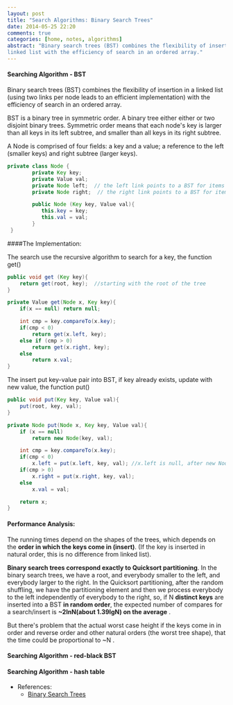 ```yaml
---
layout: post
title: "Search Algorithms: Binary Search Trees"
date: 2014-05-25 22:20
comments: true
categories: [home, notes, algorithms]
abstract: "Binary search trees (BST) combines the flexibility of insertion in a
linked list with the efficiency of search in an ordered array."
---
```


#### Searching Algorithm - BST 
Binary search trees (BST) combines the flexibility of insertion in a
linked list (using two links per node leads to an efficient
implementation) with the efficiency of search in an ordered array.

BST is a binary tree in symmetric order. A binary tree either either
or two disjoint binary trees.  Symmetric order means that each node's
key is larger than all keys in its left subtree, and smaller than all
keys in its right subtree.

A Node is comprised of four fields: a key and a value; a reference to
the left (smaller keys) and right subtree (larger keys).

~~~ java
private class Node {
        private Key key;   
        private Value val;
        private Node left;  // the left link points to a BST for items with smaller keys
        private Node right;  // the right link points to a BST for items with larger keys

        public Node (Key key, Value val){
           this.key = key;
           this.val = val;
        }
 }
~~~
####The Implementation:

The search use the recursive algorithm to search for a key, the function get()

~~~ java
public void get (Key key){
    return get(root, key);  //starting with the root of the tree
}

private Value get(Node x, Key key){
    if(x == null) return null;

    int cmp = key.compareTo(x.key);
    if(cmp < 0)
        return get(x.left, key);
    else if (cmp > 0)
        return get(x.right, key);
    else
        return x.val;
}
~~~

The insert put key-value pair into BST, if key already exists, update
with new value, the function put()

~~~ java
public void put(Key key, Value val){
    put(root, key, val);
}

private Node put(Node x, Key key, Value val){
    if (x == null)
        return new Node(key, val);

    int cmp = key.compareTo(x.key);
    if(cmp < 0)
        x.left = put(x.left, key, val); //x.left is null, after new Node, put this ref to the new node into x.left
    if(cmp > 0)
        x.right = put(x.right, key, val);
    else
        x.val = val;

    return x;
}
~~~
#### Performance Analysis:

The running times depend on the shapes of the trees, which depends on the **order in which the
keys come in (insert)**.  (If the key is inserted in natural order, this is no difference from
linked list).

**Binary search trees correspond exactly to Quicksort partitioning**. In
the binary search trees, we have a root, and everybody smaller to the
left, and everybody larger to the right. In the Quicksort
partitioning, after the random shuffling, we have the partitioning
element and then we process everybody to the left independently of
everybody to the right, so, if N **distinct keys** are inserted into a BST
**in random order**, the expected number of compares for a
search/insert is **~2lnN(about 1.39lgN) on the average** .

But there's problem that the actual worst
case height if the keys come in in order and reverse order and other
natural orders (the worst tree shape), that the time could be proportional to ~N .

#### Searching Algorithm - red-black BST 

#### Searching Algorithm - hash table


* References:
  - [Binary Search Trees](http://algs4.cs.princeton.edu/32bst/)
